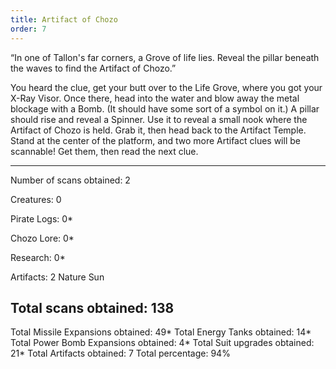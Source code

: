 ```yaml
---
title: Artifact of Chozo
order: 7
---
```




“In one of Tallon's far corners, a Grove of life lies.
Reveal the pillar beneath the waves to find the
Artifact of Chozo.”

You heard the clue, get your butt over to the Life Grove, where you got your
X-Ray Visor. Once there, head into the water and blow away the metal blockage
with a Bomb. (It should have some sort of a symbol on it.) A pillar should rise
and reveal a Spinner. Use it to reveal a small nook where the Artifact of Chozo
is held. Grab it, then head back to the Artifact Temple. Stand at the center
of the platform, and two more Artifact clues will be scannable! Get them, then
read the next clue.

-------------------------
Number of scans obtained: 2

Creatures: 0

Pirate Logs: 0*

Chozo Lore: 0*

Research: 0*

Artifacts: 2
Nature
Sun

Total scans obtained: 138
-------------------------

Total Missile Expansions obtained: 49*
Total Energy Tanks obtained: 14*
Total Power Bomb Expansions obtained: 4*
Total Suit upgrades obtained: 21*
Total Artifacts obtained: 7
Total percentage: 94%


